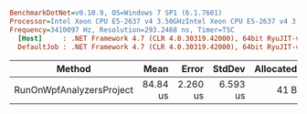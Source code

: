``` ini

BenchmarkDotNet=v0.10.9, OS=Windows 7 SP1 (6.1.7601)
Processor=Intel Xeon CPU E5-2637 v4 3.50GHzIntel Xeon CPU E5-2637 v4 3.50GHz, ProcessorCount=16
Frequency=3410097 Hz, Resolution=293.2468 ns, Timer=TSC
  [Host]     : .NET Framework 4.7 (CLR 4.0.30319.42000), 64bit RyuJIT-v4.7.2116.0
  DefaultJob : .NET Framework 4.7 (CLR 4.0.30319.42000), 64bit RyuJIT-v4.7.2116.0


```
 |                   Method |     Mean |    Error |   StdDev | Allocated |
 |------------------------- |---------:|---------:|---------:|----------:|
 | RunOnWpfAnalyzersProject | 84.84 us | 2.260 us | 6.593 us |      41 B |
